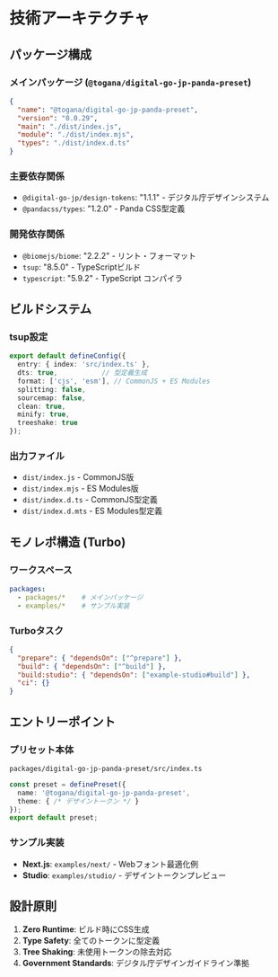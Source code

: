 # 技術アーキテクチャ

## パッケージ構成

### メインパッケージ (`@togana/digital-go-jp-panda-preset`)
```json
{
  "name": "@togana/digital-go-jp-panda-preset",
  "version": "0.0.29",
  "main": "./dist/index.js",
  "module": "./dist/index.mjs", 
  "types": "./dist/index.d.ts"
}
```

### 主要依存関係
- `@digital-go-jp/design-tokens`: "1.1.1" - デジタル庁デザインシステム
- `@pandacss/types`: "1.2.0" - Panda CSS型定義

### 開発依存関係
- `@biomejs/biome`: "2.2.2" - リント・フォーマット
- `tsup`: "8.5.0" - TypeScriptビルド
- `typescript`: "5.9.2" - TypeScript コンパイラ

## ビルドシステム

### tsup設定
```typescript
export default defineConfig({
  entry: { index: 'src/index.ts' },
  dts: true,           // 型定義生成
  format: ['cjs', 'esm'], // CommonJS + ES Modules
  splitting: false,
  sourcemap: false,
  clean: true,
  minify: true,
  treeshake: true
});
```

### 出力ファイル
- `dist/index.js` - CommonJS版
- `dist/index.mjs` - ES Modules版  
- `dist/index.d.ts` - CommonJS型定義
- `dist/index.d.mts` - ES Modules型定義

## モノレポ構造 (Turbo)

### ワークスペース
```yaml
packages:
  - packages/*    # メインパッケージ
  - examples/*    # サンプル実装
```

### Turboタスク
```json
{
  "prepare": { "dependsOn": ["^prepare"] },
  "build": { "dependsOn": ["^build"] },
  "build:studio": { "dependsOn": ["example-studio#build"] },
  "ci": {}
}
```

## エントリーポイント

### プリセット本体
`packages/digital-go-jp-panda-preset/src/index.ts`
```typescript
const preset = definePreset({
  name: '@togana/digital-go-jp-panda-preset',
  theme: { /* デザイントークン */ }
});
export default preset;
```

### サンプル実装
- **Next.js**: `examples/next/` - Webフォント最適化例
- **Studio**: `examples/studio/` - デザイントークンプレビュー

## 設計原則
1. **Zero Runtime**: ビルド時にCSS生成
2. **Type Safety**: 全てのトークンに型定義
3. **Tree Shaking**: 未使用トークンの除去対応
4. **Government Standards**: デジタル庁デザインガイドライン準拠